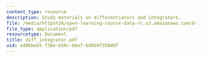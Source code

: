 ```yaml
---
content_type: resource
description: Study materials on differentiators and integrators.
file: /media/https%3A/open-learning-course-data-rc.s3.amazonaws.com/6-101-introductory-analog-electronics-laboratory-spring-2007/ad8bbeb5f38eb50cb0a7bdbb9f358d8f_diff_integrator.pdf
file_type: application/pdf
resourcetype: Document
title: diff_integrator.pdf
uid: ad8bbeb5-f38e-b50c-b0a7-bdbb9f358d8f
---
```

